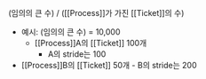 (임의의 큰 수) / ([[Process]]가 가진 [[Ticket]]의 수)
- 예시: (임의의 큰 수) = 10,000
	- [[Process]]A의 [[Ticket]] 100개
		- A의 stride는 100
- [[Process]]B의 [[Ticket]] 50개
			- B의 stride는 200